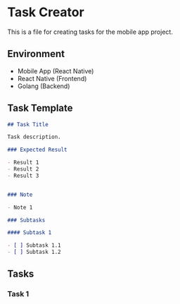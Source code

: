 # Task Creator 

This is a file for creating tasks for the mobile app project.

## Environment

- Mobile App (React Native)
- React Native (Frontend)
- Golang (Backend)


## Task Template

```md
## Task Title

Task description.

### Expected Result

- Result 1
- Result 2
- Result 3


### Note

- Note 1

### Subtasks

#### Subtask 1

- [ ] Subtask 1.1
- [ ] Subtask 1.2
```

## Tasks

### Task 1